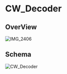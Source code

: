 # CW_Decoder

## OverView

![IMG_2406](https://user-images.githubusercontent.com/52347942/75148070-19c4b000-5742-11ea-8e75-60770be697b3.jpg)

## Schema

![CW_Decoder](https://user-images.githubusercontent.com/52347942/75148385-d3238580-5742-11ea-9115-89297e28610b.png)

